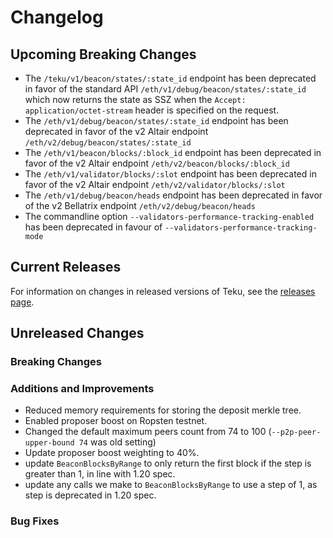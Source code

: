 

# Changelog

## Upcoming Breaking Changes
- The `/teku/v1/beacon/states/:state_id` endpoint has been deprecated in favor of the standard API `/eth/v1/debug/beacon/states/:state_id` which now returns the state as SSZ when the `Accept: application/octet-stream` header is specified on the request.
- The `/eth/v1/debug/beacon/states/:state_id` endpoint has been deprecated in favor of the v2 Altair endpoint `/eth/v2/debug/beacon/states/:state_id`
- The `/eth/v1/beacon/blocks/:block_id` endpoint has been deprecated in favor of the v2 Altair endpoint `/eth/v2/beacon/blocks/:block_id`
- The `/eth/v1/validator/blocks/:slot` endpoint has been deprecated in favor of the v2 Altair endpoint `/eth/v2/validator/blocks/:slot`
- The `/eth/v1/debug/beacon/heads` endpoint has been deprecated in favor of the v2 Bellatrix endpoint `/eth/v2/debug/beacon/heads`
- The commandline option `--validators-performance-tracking-enabled` has been deprecated in favour of `--validators-performance-tracking-mode`
 
## Current Releases
For information on changes in released versions of Teku, see the [releases page](https://github.com/ConsenSys/teku/releases).

## Unreleased Changes

### Breaking Changes

### Additions and Improvements
- Reduced memory requirements for storing the deposit merkle tree.
- Enabled proposer boost on Ropsten testnet.
- Changed the default maximum peers count from 74 to 100 (`--p2p-peer-upper-bound 74` was old setting)
- Update proposer boost weighting to 40%.
- update `BeaconBlocksByRange` to only return the first block if the step is greater than 1, in line with 1.20 spec.
- update any calls we make to `BeaconBlocksByRange` to use a step of 1, as step is deprecated in 1.20 spec.

### Bug Fixes
